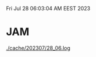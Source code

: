 Fri Jul 28 06:03:04 AM EEST 2023
# JAM
<a href='./cache/202307/28_06.log'>./cache/202307/28_06.log</a>
